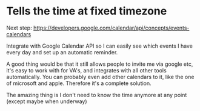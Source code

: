 # Tells the time at fixed timezone

Next step: https://developers.google.com/calendar/api/concepts/events-calendars

Integrate with Google Calendar API so I can easily see which events I have every day and set up an automatic reminder.

A good thing would be that it still allows people to invite me via google etc, it's easy to work with for VA's, and integrates with all other tools automatically. You can probably even add other calendars to it, like the one of microsoft and apple. Therefore it's a complete solution.

The amazing thing is I don't need to know the time anymore at any point (except maybe when underway)
